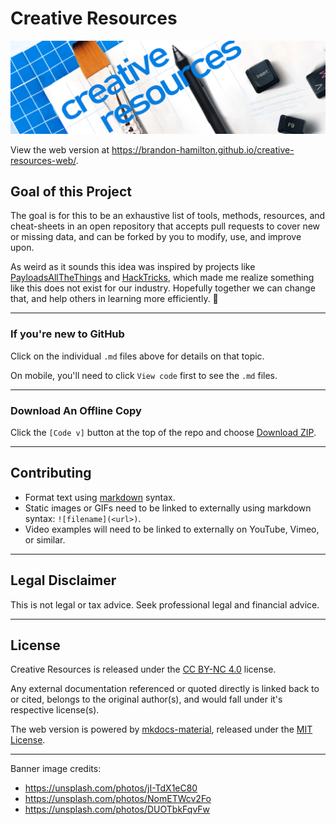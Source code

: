 # Creative Resources

![](media/banner.png)

View the web version at <https://brandon-hamilton.github.io/creative-resources-web/>.

## Goal of this Project

The goal is for this to be an exhaustive list of tools, methods, resources, and cheat-sheets in an open repository that accepts pull requests to cover new or missing data, and can be forked by you to modify, use, and improve upon.

As weird as it sounds this idea was inspired by projects like [PayloadsAllTheThings](https://github.com/swisskyrepo/PayloadsAllTheThings) and [HackTricks](https://github.com/carlospolop/hacktricks), which made me realize something like this does not exist for our industry. Hopefully together we can change that, and help others in learning more efficiently. 🙌

---

### If you're new to GitHub

Click on the individual `.md` files above for details on that topic.

On mobile, you'll need to click `View code` first to see the `.md` files.

---

### Download An Offline Copy

Click the `[Code v]` button at the top of the repo and choose [Download ZIP](https://github.com/brandon-hamilton/creative-resources/archive/refs/heads/main.zip).

---

## Contributing

- Format text using [markdown](https://docs.github.com/en/get-started/writing-on-github/getting-started-with-writing-and-formatting-on-github/basic-writing-and-formatting-syntax) syntax.
- Static images or GIFs need to be linked to externally using markdown syntax: `![filename](<url>)`.
- Video examples will need to be linked to externally on YouTube, Vimeo, or similar.

---

## Legal Disclaimer

This is not legal or tax advice. Seek professional legal and financial advice.

---

## License

Creative Resources is released under the [CC BY-NC 4.0](https://creativecommons.org/licenses/by-nc/4.0/) license.

Any external documentation referenced or quoted directly is linked back to or cited, belongs to the original author(s), and would fall under it's respective license(s).

The web version is powered by [mkdocs-material](https://github.com/squidfunk/mkdocs-material), released under the [MIT License](https://github.com/squidfunk/mkdocs-material/blob/master/LICENSE).

---

Banner image credits:

- <https://unsplash.com/photos/jI-TdX1eC80>
- <https://unsplash.com/photos/NomETWcv2Fo>
- <https://unsplash.com/photos/DUOTbkFqvFw>
